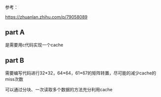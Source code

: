 参考：

https://zhuanlan.zhihu.com/p/79058089

## part A

是需要用c代码实现一个cache

## part B

需要编写代码进行32\*32，64\*64，61\*67的矩阵转置，尽可能的减少cache的miss次数

可以通过分块、一次读取多个数据的方法充分利用cache
